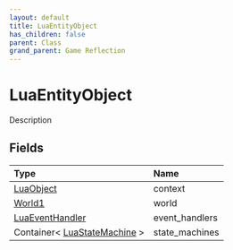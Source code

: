```yaml
---
layout: default
title: LuaEntityObject
has_children: false
parent: Class
grand_parent: Game Reflection
---
```

# LuaEntityObject
Description 

## Fields

| Type | Name |
|:----------|:--------------|
| [LuaObject](/riftbreaker-wiki/docs/game-reflection/classes/lua_object/) | context |
| [World1](/riftbreaker-wiki/docs/game-reflection/components/world1/) | world |
| [LuaEventHandler](/riftbreaker-wiki/docs/game-reflection/classes/lua_event_handler/) | event_handlers |
| Container< [LuaStateMachine](/riftbreaker-wiki/docs/game-reflection/classes/lua_state_machine/) > | state_machines |

